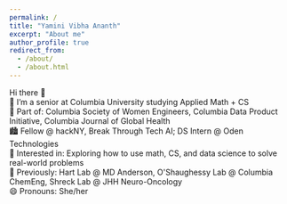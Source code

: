 ```yaml
---
permalink: /
title: "Yamini Vibha Ananth"
excerpt: "About me"
author_profile: true
redirect_from: 
  - /about/
  - /about.html
---
```


Hi there 👋     
🔭 I’m a senior at Columbia University studying Applied Math + CS      
👯 Part of: Columbia Society of Women Engineers, Columbia Data Product Initiative, Columbia Journal of Global Health     
🏙️ Fellow @ hackNY, Break Through Tech AI; DS Intern @ Oden Technologies     
🧠 Interested in: Exploring how to use math, CS, and data science to solve real-world problems     
🌟 Previously: Hart Lab @ MD Anderson, O'Shaughessy Lab @ Columbia ChemEng, Shreck Lab @ JHH Neuro-Oncology     
😄 Pronouns: She/her    
